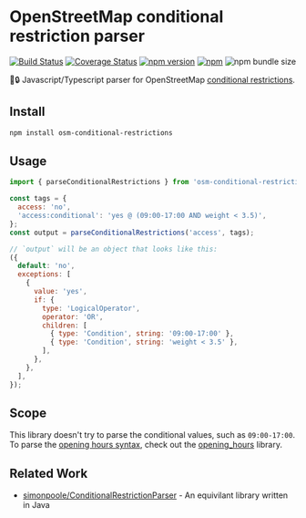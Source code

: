 # OpenStreetMap conditional restriction parser

[![Build Status](https://github.com/k-yle/osm-conditional-restrictions/workflows/Build%20and%20Test/badge.svg)](https://github.com/k-yle/osm-conditional-restrictions/actions)
[![Coverage Status](https://coveralls.io/repos/github/k-yle/osm-conditional-restrictions/badge.svg?branch=main&t=LQmPNl)](https://coveralls.io/github/k-yle/osm-conditional-restrictions?branch=main)
[![npm version](https://badge.fury.io/js/osm-conditional-restrictions.svg)](https://badge.fury.io/js/osm-conditional-restrictions)
[![npm](https://img.shields.io/npm/dt/osm-conditional-restrictions.svg)](https://www.npmjs.com/package/osm-conditional-restrictions)
![npm bundle size](https://img.shields.io/bundlephobia/minzip/osm-conditional-restrictions)

📅🔒 Javascript/Typescript parser for OpenStreetMap [conditional restrictions](https://osm.wiki/Conditional_restrictions).

## Install

```sh
npm install osm-conditional-restrictions
```

## Usage

```js
import { parseConditionalRestrictions } from 'osm-conditional-restrictions';

const tags = {
  access: 'no',
  'access:conditional': 'yes @ (09:00-17:00 AND weight < 3.5)',
};
const output = parseConditionalRestrictions('access', tags);

// `output` will be an object that looks like this:
({
  default: 'no',
  exceptions: [
    {
      value: 'yes',
      if: {
        type: 'LogicalOperator',
        operator: 'OR',
        children: [
          { type: 'Condition', string: '09:00-17:00' },
          { type: 'Condition', string: 'weight < 3.5' },
        ],
      },
    },
  ],
});
```

## Scope

This library doesn't try to parse the conditional values, such as `09:00-17:00`.
To parse the [opening hours syntax](https://osm.wiki/Key:opening_hours), check out the [opening_hours](https://npm.im/opening_hours) library.

## Related Work

- [simonpoole/ConditionalRestrictionParser](https://github.com/simonpoole/ConditionalRestrictionParser) - An equivilant library written in Java
